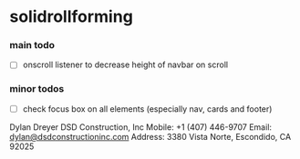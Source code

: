 # solidrollforming


### main todo
- [ ] onscroll listener to decrease height of navbar on scroll

### minor todos
- [ ] check focus box on all elements (especially nav, cards and footer)




        

Dylan Dreyer
DSD Construction, Inc
Mobile: +1 (407) 446-9707
Email: dylan@dsdconstructioninc.com
Address: 3380 Vista Norte, Escondido, CA 92025
